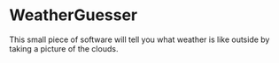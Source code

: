 # WeatherGuesser
This small piece of software will tell you what weather is like outside by taking a picture of the clouds.
